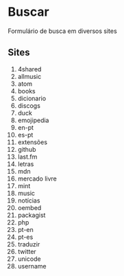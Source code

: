 # Buscar
Formulário de busca em diversos sites

## Sites
1. 4shared
1. allmusic
1. atom
1. books
1. dicionario
1. discogs
1. duck
1. emojipedia
1. en-pt
1. es-pt
1. extensões
1. github
1. last.fm
1. letras
1. mdn
1. mercado livre
1. mint
1. music
1. notícias
1. oembed
1. packagist
1. php
1. pt-en
1. pt-es
1. traduzir
1. twitter
1. unicode
1. username

